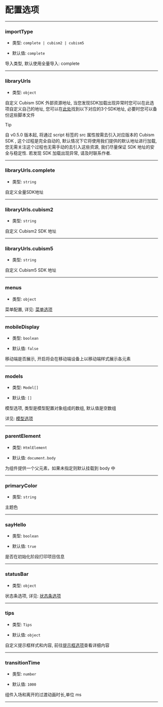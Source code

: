 # 配置选项

---

### importType

- 类型: `complete | cubism2 | cubism5`

- 默认值: `complete`

导入类型, 默认使用全量导入: complete

---

### libraryUrls

- 类型: `object`

自定义 Cubism SDK 外部资源地址, 当您发现SDK加载出现异常时您可以在此选项自定义自己的地址, 您可以在[此处](https://github.com/oh-my-live2d/oh-my-live2d/tree/main/packages/oh-my-live2d/lib)找到以下对应的3个SDK地址, 必要时您可以备份这些脚本文件

> [!TIP]
> 自 v0.5.0 版本起, 将通过 script 标签的 src 属性按需去引入对应版本的 Cubism SDK , 这个过程是完全自动的, 默认情况下它将使用我们提供的默认地址进行加载, 您无需关注这个过程也无需手动的去引入这些资源, 我们尽量保证 SDK 地址的安全与稳定性. 若发现 SDK 加载出现异常, 请及时联系作者.

---

### libraryUrls.complete

- 类型: `string`

自定义全量SDK地址

---

### libraryUrls.cubism2

- 类型: `string`

自定义 Cubism2 SDK 地址

---

### libraryUrls.cubism5

- 类型: `string`

自定义 Cubism5 SDK 地址

---

### menus

- 类型: `object`

菜单配置, 详见: [菜单选项](/options/MenusOptions)

---

### mobileDisplay

- 类型: `boolean`

- 默认值: `false`

移动端是否展示, 开启将会在移动端设备上以移动端样式展示各元素

---

### models

- 类型: `Model[]`

- 默认值: `[]`

模型选项, 类型是模型配置对象组成的数组, 默认值是空数组

详见: [模型选项](/options/ModelOptions)

---

### parentElement

- 类型: `HtmlElement`

- 默认值: `document.body`

为组件提供一个父元素，如果未指定则默认挂载到 body 中

---

### primaryColor

- 类型: `string`

主题色

---

### sayHello

- 类型: `boolean`

- 默认值: `true`

是否在初始化阶段打印项目信息

---

### statusBar

- 类型: `object`

状态条选项, 详见: [状态条选项](/options/StatusBarOptions)

---

### tips

- 类型: `Tips`

- 默认值: `object`

自定义提示框样式和内容, 前往[提示框选项](/options/TipsOptions)查看详细内容

---

### transitionTime

- 类型: `number`

- 默认值: `1000`

组件入场和离开的过渡动画时长,单位 ms

---

